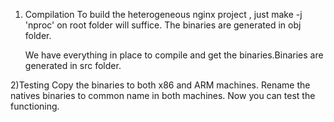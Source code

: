 1) Compilation
    To build the heterogeneous nginx project , just make -j 'nproc' on root folder will suffice.
    The binaries are generated in obj folder.
    
    We have everything in place to compile and get the binaries.Binaries are generated in src folder. 

2)Testing Copy the binaries to both x86 and ARM machines. Rename the natives binaries to common name in both machines. Now you can test the functioning.

